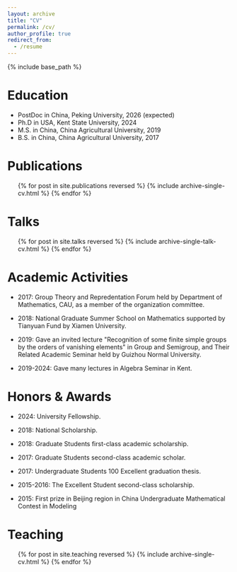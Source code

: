 ```yaml
---
layout: archive
title: "CV"
permalink: /cv/
author_profile: true
redirect_from:
  - /resume
---
```


{% include base_path %}

Education
======
* PostDoc in China, Peking University, 2026 (expected)
* Ph.D in USA, Kent State University, 2024
* M.S. in China, China Agricultural University, 2019
* B.S. in China, China Agricultural University, 2017


Publications
======
  <ul>{% for post in site.publications reversed %}
    {% include archive-single-cv.html %}
  {% endfor %}</ul>
  
Talks
======
  <ul>{% for post in site.talks reversed %}
    {% include archive-single-talk-cv.html  %}
  {% endfor %}</ul>

Academic Activities
======
* 2017: Group Theory and Repredentation Forum held by Department of Mathematics, CAU, as a member of the organization committee.

* 2018: National Graduate Summer School on Mathematics supported by Tianyuan Fund by Xiamen University.

* 2019: Gave an invited lecture "Recognition of some finite simple groups by the orders of vanishing elements" in Group and Semigroup, and Their Related Academic Seminar held by Guizhou Normal University.
  
* 2019-2024: Gave many lectures in Algebra Seminar in Kent.

Honors & Awards
======
* 2024:  University Fellowship.

* 2018: National Scholarship.

* 2018: Graduate Students first-class academic scholarship.
  
* 2017: Graduate Students second-class academic scholar.

* 2017: Undergraduate Students 100 Excellent graduation thesis.
  
* 2015-2016: The Excellent Student second-class scholarship.
  
* 2015: First prize in Beijing region in China Undergraduate Mathematical Contest in Modeling


  
Teaching
======
  <ul>{% for post in site.teaching reversed %}
    {% include archive-single-cv.html %}
  {% endfor %}</ul>
  
